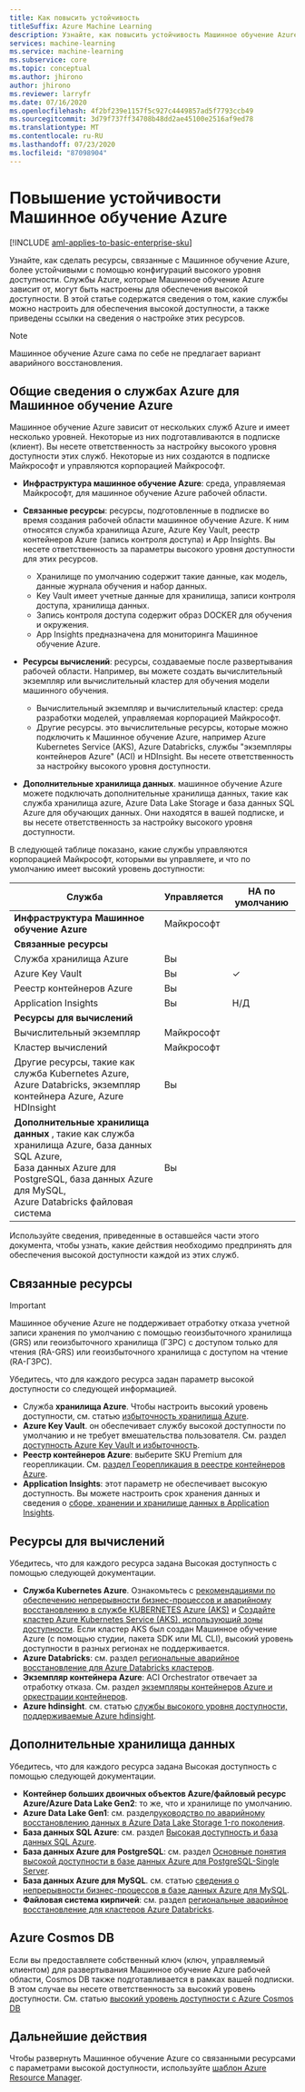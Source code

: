 ```yaml
---
title: Как повысить устойчивость
titleSuffix: Azure Machine Learning
description: Узнайте, как повысить устойчивость Машинное обучение Azure связанных ресурсов к простоям с помощью конфигурации высокой доступности.
services: machine-learning
ms.service: machine-learning
ms.subservice: core
ms.topic: conceptual
ms.author: jhirono
author: jhirono
ms.reviewer: larryfr
ms.date: 07/16/2020
ms.openlocfilehash: 4f2bf239e1157f5c927c4449857ad5f7793ccb49
ms.sourcegitcommit: 3d79f737ff34708b48dd2ae45100e2516af9ed78
ms.translationtype: MT
ms.contentlocale: ru-RU
ms.lasthandoff: 07/23/2020
ms.locfileid: "87098904"
---
```

# <a name="increase-the-resiliency-of-azure-machine-learning"></a>Повышение устойчивости Машинное обучение Azure

[!INCLUDE [aml-applies-to-basic-enterprise-sku](../../includes/aml-applies-to-basic-enterprise-sku.md)]

Узнайте, как сделать ресурсы, связанные с Машинное обучение Azure, более устойчивыми с помощью конфигураций высокого уровня доступности. Службы Azure, которые Машинное обучение Azure зависит от, могут быть настроены для обеспечения высокой доступности. В этой статье содержатся сведения о том, какие службы можно настроить для обеспечения высокой доступности, а также приведены ссылки на сведения о настройке этих ресурсов.

> [!NOTE]
> Машинное обучение Azure сама по себе не предлагает вариант аварийного восстановления.

## <a name="understand-azure-services-for-azure-machine-learning"></a>Общие сведения о службах Azure для Машинное обучение Azure

Машинное обучение Azure зависит от нескольких служб Azure и имеет несколько уровней. Некоторые из них подготавливаются в подписке (клиент). Вы несете ответственность за настройку высокого уровня доступности этих служб. Некоторые из них создаются в подписке Майкрософт и управляются корпорацией Майкрософт.

* **Инфраструктура машинное обучение Azure**: среда, управляемая Майкрософт, для машинное обучение Azure рабочей области.

* **Связанные ресурсы**: ресурсы, подготовленные в подписке во время создания рабочей области машинное обучение Azure. К ним относятся служба хранилища Azure, Azure Key Vault, реестр контейнеров Azure (запись контроля доступа) и App Insights. Вы несете ответственность за параметры высокого уровня доступности для этих ресурсов.
  * Хранилище по умолчанию содержит такие данные, как модель, данные журнала обучения и набор данных.
  * Key Vault имеет учетные данные для хранилища, записи контроля доступа, хранилища данных.
  * Запись контроля доступа содержит образ DOCKER для обучения и окружения.
  * App Insights предназначена для мониторинга Машинное обучение Azure.

* **Ресурсы вычислений**: ресурсы, создаваемые после развертывания рабочей области. Например, вы можете создать вычислительный экземпляр или вычислительный кластер для обучения модели машинного обучения.
  * Вычислительный экземпляр и вычислительный кластер: среда разработки моделей, управляемая корпорацией Майкрософт.
  * Другие ресурсы. это вычислительные ресурсы, которые можно подключить к Машинное обучение Azure, например Azure Kubernetes Service (AKS), Azure Databricks, службы "экземпляры контейнеров Azure" (ACI) и HDInsight. Вы несете ответственность за настройку высокого уровня доступности.

* **Дополнительные хранилища данных**. машинное обучение Azure можете подключать дополнительные хранилища данных, такие как служба хранилища azure, Azure Data Lake Storage и база данных SQL Azure для обучающих данных.  Они находятся в вашей подписке, и вы несете ответственность за настройку высокого уровня доступности.

В следующей таблице показано, какие службы управляются корпорацией Майкрософт, которыми вы управляете, и что по умолчанию имеет высокий уровень доступности:

| Служба | Управляется | HA по умолчанию |
| ----- | ----- | ----- |
| **Инфраструктура Машинное обучение Azure** | Майкрософт | |
| **Связанные ресурсы** |
| Служба хранилища Azure | Вы | |
| Azure Key Vault | Вы | ✓ |
| Реестр контейнеров Azure | Вы | |
| Application Insights | Вы | Н/Д |
| **Ресурсы для вычислений** |
| Вычислительный экземпляр | Майкрософт |  |
| Кластер вычислений | Майкрософт |  |
| Другие ресурсы, такие как служба Kubernetes Azure, <br>Azure Databricks, экземпляр контейнера Azure, Azure HDInsight | Вы |  |
| **Дополнительные хранилища данных** , такие как служба хранилища Azure, база данных SQL Azure,<br> База данных Azure для PostgreSQL, база данных Azure для MySQL, <br>Azure Databricks файловая система | Вы | |

Используйте сведения, приведенные в оставшейся части этого документа, чтобы узнать, какие действия необходимо предпринять для обеспечения высокой доступности каждой из этих служб.

## <a name="associated-resources"></a>Связанные ресурсы

> [!IMPORTANT]
> Машинное обучение Azure не поддерживает отработку отказа учетной записи хранения по умолчанию с помощью геоизбыточного хранилища (GRS) или геоизбыточного хранилища (ГЗРС) с доступом только для чтения (RA-GRS) или геоизбыточного хранилища с доступом на чтение (RA-ГЗРС).

Убедитесь, что для каждого ресурса задан параметр высокой доступности со следующей информацией.

* Служба **хранилища Azure**. Чтобы настроить высокий уровень доступности, см. статью [избыточность хранилища Azure](https://docs.microsoft.com/azure/storage/common/storage-redundancy).
* **Azure Key Vault**. он обеспечивает службу высокой доступности по умолчанию и не требует вмешательства пользователя.  См. раздел [доступность Azure Key Vault и избыточность](https://docs.microsoft.com/azure/key-vault/general/disaster-recovery-guidance).
* **Реестр контейнеров Azure**: выберите SKU Premium для георепликации. См. [раздел Георепликация в реестре контейнеров Azure](https://docs.microsoft.com/azure/container-registry/container-registry-geo-replication).
* **Application Insights**: этот параметр не обеспечивает высокую доступность. Вы можете настроить срок хранения данных и сведения о [сборе, хранении и хранилище данных в Application Insights](https://docs.microsoft.com/azure/azure-monitor/app/data-retention-privacy#how-long-is-the-data-kept).

## <a name="compute-resources"></a>Ресурсы для вычислений

Убедитесь, что для каждого ресурса задана Высокая доступность с помощью следующей документации.

* **Служба Kubernetes Azure**. Ознакомьтесь с [рекомендациями по обеспечению непрерывности бизнес-процессов и аварийному восстановлению в службе KUBERNETES Azure (AKS)](https://docs.microsoft.com/azure/aks/operator-best-practices-multi-region) и [Создайте кластер Azure Kubernetes Service (AKS), использующий зоны доступности](https://docs.microsoft.com/azure/aks/availability-zones). Если кластер AKS был создан Машинное обучение Azure (с помощью студии, пакета SDK или ML CLI), высокий уровень доступности в разных регионах не поддерживается.
* **Azure Databricks**: см. раздел [региональные аварийное восстановление для Azure Databricks кластеров](https://docs.microsoft.com/azure/azure-databricks/howto-regional-disaster-recovery).
* **Экземпляр контейнера Azure**: ACI Orchestrator отвечает за отработку отказа. См. раздел [экземпляры контейнеров Azure и оркестрации контейнеров](https://docs.microsoft.com/azure/container-instances/container-instances-orchestrator-relationship).
* **Azure hdinsight**. см. статью [службы высокого уровня доступности, поддерживаемые Azure hdinsight](https://docs.microsoft.com/azure/hdinsight/hdinsight-high-availability-components).

## <a name="additional-data-stores"></a>Дополнительные хранилища данных

Убедитесь, что для каждого ресурса задана Высокая доступность с помощью следующей документации.

* **Контейнер больших двоичных объектов Azure/файловый ресурс Azure/Azure Data Lake Gen2**: то же, что и хранилище по умолчанию.
* **Azure Data Lake Gen1**: см. раздел[руководство по аварийному восстановлению данных в Azure Data Lake Storage 1-го поколения](https://docs.microsoft.com/azure/data-lake-store/data-lake-store-disaster-recovery-guidance).
* **База данных SQL Azure**: см. раздел [Высокая доступность и база данных SQL Azure](https://docs.microsoft.com/azure/sql-database/sql-database-high-availability).
* **База данных Azure для PostgreSQL**: см. раздел [Основные понятия высокой доступности в базе данных Azure для PostgreSQL-Single Server](https://docs.microsoft.com/azure/postgresql/concepts-high-availability).
* **База данных Azure для MySQL**. см. статью [сведения о непрерывности бизнес-процессов в базе данных Azure для MySQL](https://docs.microsoft.com/azure/mysql/concepts-business-continuity).
* **Файловая система кирпичей**: см. раздел [региональные аварийное восстановление для кластеров Azure Databricks](https://docs.microsoft.com/azure/azure-databricks/howto-regional-disaster-recovery).

## <a name="azure-cosmos-db"></a>Azure Cosmos DB

Если вы предоставляете собственный ключ (ключ, управляемый клиентом) для развертывания Машинное обучение Azure рабочей области, Cosmos DB также подготавливается в рамках вашей подписки. В этом случае вы несете ответственность за высокий уровень доступности. См. статью [высокий уровень доступности с Azure Cosmos DB](https://docs.microsoft.com/azure/cosmos-db/high-availability)

## <a name="next-steps"></a>Дальнейшие действия

Чтобы развернуть Машинное обучение Azure со связанными ресурсами с параметрами высокой доступности, используйте [шаблон Azure Resource Manager](https://github.com/Azure/azure-quickstart-templates/tree/master/201-machine-learning-advanced).
